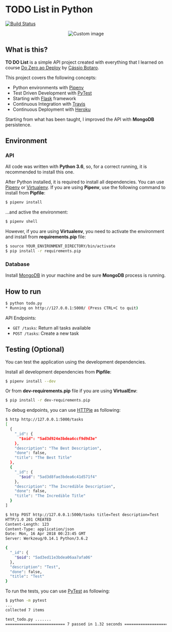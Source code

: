 # TODO List in Python

[![Build Status](https://travis-ci.org/marcosvbras/todo-list-python.svg?branch=master)](https://travis-ci.org/marcosvbras/todo-list-python)

<p align="center">
  <img src="https://raw.github.com/marcosvbras/todo-list-python/master/images/to-do-list.jpg" alt="Custom image"/>
</p>

## What is this?

**TO DO List** is a simple API project created with everything that I learned on course [Do Zero ao Deploy](https://github.com/cassiobotaro/do_zero_ao_deploy) by [Cássio Botaro](https://github.com/cassiobotaro/).

This project covers the following concepts:
- Python environments with [Pipenv](https://github.com/pypa/pipenv)
- Test Driven Development with [PyTest](https://docs.pytest.org/en/latest/)
- Starting with [Flask](http://flask.pocoo.org/) framework
- Continuous Integration with [Travis](https://travis-ci.org/)
- Continuous Deployment with [Heroku](https://www.heroku.com/)

Starting from what has been taught, I improved the API with **MongoDB** persistence.

## Environment
### API
All code was written with **Python 3.6**, so, for a correct running, it is recommended to install this one.

After Python installed, it is required to install all dependencies. You can use [Pipenv](https://github.com/pypa/pipenv) or [Virtualenv](https://virtualenv.pypa.io/en/stable/). If you are using **Pipenv**, use the following command to install from **Pipfile**:

```bash
$ pipenv install
```

...and active the environment:
```bash
$ pipenv shell
```

However, if you are using **Virtualenv**, you need to activate the environment and install from **requirements.pip** file:

```bash
$ source YOUR_ENVIRONMENT_DIRECTORY/bin/activate
$ pip install -r requirements.pip
```

### Database
Install [MongoDB](https://www.mongodb.com/) in your machine and be sure **MongoDB** process is running.

## How to run

```bash
$ python todo.py
* Running on http://127.0.0.1:5000/ (Press CTRL+C to quit)
```

API Endpoints:
- `GET /tasks`: Return all tasks available
- `POST /tasks`: Create a new task

## Testing (Optional)

You can test the application using the development dependencies.

Install all development dependencies from **Pipfile**:
```bash
$ pipenv install --dev
```

Or from **dev-requirements.pip** file if you are using **VirtualEnv**:
```bash
$ pip install -r dev-requirements.pip
```

To debug endpoints, you can use [HTTPie](https://httpie.org/) as following:
```bash
$ http http://127.0.0.1:5000/tasks
[
  {
    "_id": {
      "$oid": "5ad3d924e3bdea6ccf9d9d3e"
    },
    "description": "The Best Description",
    "done": false,
    "title": "The Best Title"
  },
  {
    "_id": {
      "$oid": "5ad3d8fae3bdea6c41d571f4"
    },
    "description": "The Incredible Description",
    "done": false,
    "title": "The Incredible Title"
  }
]
```

```bash
$ http POST http://127.0.0.1:5000/tasks title=Test description=Test
HTTP/1.0 201 CREATED
Content-Length: 123
Content-Type: application/json
Date: Mon, 16 Apr 2018 00:23:45 GMT
Server: Werkzeug/0.14.1 Python/3.6.2

{
  "_id": {
    "$oid": "5ad3ed11e3bdea06aa7afa06"
  },
  "description": "Test",
  "done": false,
  "title": "Test"
}
```

To run the tests, you can use [PyTest](https://docs.pytest.org/en/latest/) as following:
```bash
$ python -m pytest
...
collected 7 items

test_todo.py .......                                                    [100%]
========================== 7 passed in 1.32 seconds ==========================
```
